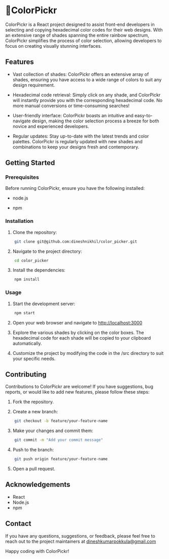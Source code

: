 # 🌈ColorPickr

ColorPickr is a React project designed to assist front-end developers in selecting and copying hexadecimal color codes for their web designs. With an extensive range of shades spanning the entire rainbow spectrum, ColorPickr simplifies the process of color selection, allowing developers to focus on creating visually stunning interfaces.

## Features

- Vast collection of shades: ColorPickr offers an extensive array of shades, ensuring you have access to a wide range of colors to suit any design requirement.

- Hexadecimal code retrieval: Simply click on any shade, and ColorPickr will instantly provide you with the corresponding hexadecimal code. No more manual conversions or time-consuming searches!

- User-friendly interface: ColorPickr boasts an intuitive and easy-to-navigate design, making the color selection process a breeze for both novice and experienced developers.

- Regular updates: Stay up-to-date with the latest trends and color palettes. ColorPickr is regularly updated with new shades and combinations to keep your designs fresh and contemporary.

## Getting Started

### Prerequisites

Before running ColorPickr, ensure you have the following installed:

- node.js

- npm

### Installation

1. Clone the repository:

```bash
    git clone git@github.com:dineshnikhil/color_picker.git
```

2. Navigate to the project directory:

```bash
    cd color_picker
```

3. Install the dependencies:

```bash
    npm install
```

### Usage

1. Start the development server:

```bash
    npm start
```

2. Open your web browser and navigate to [http://localhost:3000](http://localhost:3000)

3. Explore the various shades by clicking on the color boxes. The hexadecimal code for each shade will be copied to your clipboard automatically.

4. Customize the project by modifying the code in the /src directory to suit your specific needs.

## Contributing

Contributions to ColorPickr are welcome! If you have suggestions, bug reports, or would like to add new features, please follow these steps:

1. Fork the repository.

2. Create a new branch:

```bash
    git checkout -b feature/your-feature-name
```

3. Make your changes and commit them:

```bash
    git commit -m "Add your commit message"
```

4. Push to the branch:

```bash
    git push origin feature/your-feature-name
```

5. Open a pull request.

## Acknowledgements

- React
- Node.js
- npm

## Contact

If you have any questions, suggestions, or feedback, please feel free to reach out to the project maintainers at dineshkumarpokkula@gmail.com

Happy coding with ColorPickr!
